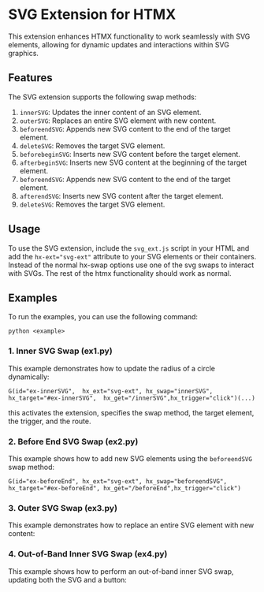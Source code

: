 # SVG Extension for HTMX

This extension enhances HTMX functionality to work seamlessly with SVG elements, allowing for dynamic updates and interactions within SVG graphics. 

## Features

The SVG extension supports the following swap methods:

1. `innerSVG`: Updates the inner content of an SVG element.
2. `outerSVG`: Replaces an entire SVG element with new content.
3. `beforeendSVG`: Appends new SVG content to the end of the target element.
4. `deleteSVG`: Removes the target SVG element.
5. `beforebeginSVG`: Inserts new SVG content before the target element.
6. `afterbeginSVG`: Inserts new SVG content at the beginning of the target element.
7. `beforeendSVG`: Appends new SVG content to the end of the target element.
8. `afterendSVG`: Inserts new SVG content after the target element.
9. `deleteSVG`: Removes the target SVG element.


## Usage

To use the SVG extension, include the `svg_ext.js` script in your HTML and add the `hx-ext="svg-ext"` attribute to your SVG elements or their containers. Instead of the normal hx-swap options use one of the svg swaps to interact with SVGs. The rest of the htmx functionality should work as normal.

## Examples

To run the examples, you can use the following command:

```
python <example>
```

### 1. Inner SVG Swap (ex1.py)

This example demonstrates how to update the radius of a circle dynamically:

```
G(id="ex-innerSVG",  hx_ext="svg-ext", hx_swap="innerSVG",  hx_target="#ex-innerSVG",  hx_get="/innerSVG",hx_trigger="click")(...)
```
this activates the extension, specifies the swap method, the target element, the trigger, and the route.

### 2. Before End SVG Swap (ex2.py)

This example shows how to add new SVG elements using the `beforeendSVG` swap method:

```
G(id="ex-beforeEnd", hx_ext="svg-ext", hx_swap="beforeendSVG", hx_target="#ex-beforeEnd", hx_get="/beforeEnd",hx_trigger="click")
```

### 3. Outer SVG Swap (ex3.py)

This example demonstrates how to replace an entire SVG element with new content:

### 4. Out-of-Band Inner SVG Swap (ex4.py)

This example shows how to perform an out-of-band inner SVG swap, updating both the SVG and a button:
